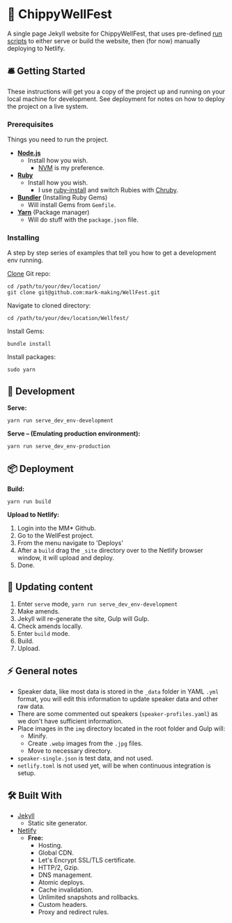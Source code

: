 # 🥗 ChippyWellFest

A single page Jekyll website for ChippyWellFest, that uses pre-defined [run scripts](https://yarnpkg.com/lang/en/docs/cli/run/) to either serve or build the website, then (for now) manually deploying to Netlify.

## 🛎 Getting Started

These instructions will get you a copy of the project up and running on your local machine for development. See deployment for notes on how to deploy the project on a live system.

### Prerequisites

Things you need to run the project.

* **[Node.js](https://nodejs.org/en/)**
    * Install how you wish.
        * [NVM](https://github.com/creationix/nvm) is my preference.
* **[Ruby](https://www.ruby-lang.org/en/)**
    * Install how you wish.
        * I use [ruby-install](https://github.com/postmodern/ruby-install) and switch Rubies with [Chruby](https://github.com/postmodern/chruby).
* **[Bundler](https://bundler.io/)** (Installing Ruby Gems)
    * Will install Gems from `Gemfile`.
* **[Yarn](https://yarnpkg.com/en/docs/install#mac-stable)** (Package manager)
    * Will do stuff with the `package.json` file.


### Installing

A step by step series of examples that tell you how to get a development env running.

[Clone](https://git-scm.com/docs/git-clone) Git repo:

```
cd /path/to/your/dev/location/
git clone git@github.com:mark-making/WellFest.git
```

Navigate to cloned directory:

```
cd /path/to/your/dev/location/Wellfest/
```

Install Gems:

```
bundle install
```

Install packages:

```
sudo yarn
```
## 🚧 Development

**Serve:**

```
yarn run serve_dev_env-development
```

**Serve – (Emulating production environment):**

```
yarn run serve_dev_env-production
```

## 📦 Deployment

**Build:**

```
yarn run build
```

**Upload to Netlify:**

1. Login into the MM* Github.
2. Go to the WellFest project.
3. From the menu navigate to 'Deploys'
4. After a `build` drag the `_site` directory over to the Netlify browser window, it will upload and deploy.
5. Done.

## 🎀 Updating content

1. Enter `serve` mode, `yarn run serve_dev_env-development` 
2. Make amends.
3. Jekyll will re-generate the site, Gulp will Gulp.
4. Check amends locally.
5. Enter `build` mode.
6. Build.
7. Upload.

## ⚡️ General notes

* Speaker data, like most data is stored in the `_data` folder in YAML `.yml` format, you will edit this information to update speaker data and other raw data.
* There are some commented out speakers (`speaker-profiles.yaml`) as we don't have sufficient information.
* Place images in the `img` directory located in the root folder and Gulp will:
    * Minify.
    * Create `.webp` images from the `.jpg` files.
    * Move to necessary directory.
* `speaker-single.json` is test data, and not used.
* `netlify.toml` is not used yet, will be when continuous integration is setup.

## 🛠 Built With

* [Jekyll](https://jekyllrb.com/)
    * Static site generator.
* [Netlify](https://www.netlify.com/)
    * **Free:**
        * Hosting.
        * Global CDN.
        * Let's Encrypt SSL/TLS certificate.
        * HTTP/2, Gzip.
        * DNS management.
        * Atomic deploys.
        * Cache invalidation.
        * Unlimited snapshots and rollbacks.
        * Custom headers.
        * Proxy and redirect rules.
